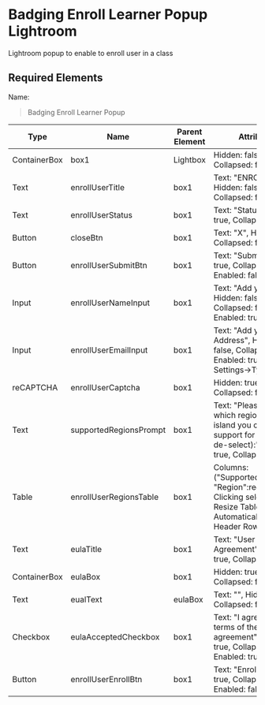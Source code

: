 # Badging Enroll Learner Popup Lightroom
Lightroom popup to enable to enroll user in a class

## Required Elements
Name:
> Badging Enroll Learner Popup

| Type                 | Name                       | Parent Element    | Attributes                                        |
|----------------------|----------------------------|-------------------|--------------------------------|
| ContainerBox         | box1                       | Lightbox          | Hidden: false, Collapsed: false |
| Text                 | enrollUserTitle            | box1              | Text: "ENROLL", Hidden: false, Collapsed: false |
| Text                 | enrollUserStatus           | box1              | Text: "Status", Hidden: true, Collapsed: false |
| Button               | closeBtn                   | box1              | Text: "X", Hidden: false, Collapsed: false |
| Button               | enrollUserSubmitBtn        | box1              | Text: "Submit", Hidden: true, Collapsed: false, Enabled: false |
| Input                | enrollUserNameInput        | box1              | Text: "Add your Name", Hidden: false, Collapsed: false, Enabled: true |
| Input                | enrollUserEmailInput       | box1              | Text: "Add your Email Address", Hidden: false, Collapsed: false, Enabled: true, Settings->Type: Email |
| reCAPTCHA            | enrollUserCaptcha          | box1              | Hidden: true, Collapsed: false       |
| Text                 | supportedRegionsPrompt     | box1              | Text: "Please tell us which regions of the island you can provide support for (click to de-select):", Hidden: true, Collapsed: false |
| Table                | enrollUserRegionsTable     | box1              | Columns: ("Supported:supported, "Region":region), Clicking selects: Rows, Resize Table Height: Automatically, Show Header Row: off, 
| Text                 | eulaTitle                  | box1              | Text: "User Agreement", Hidden: true, Collapsed: false |
| ContainerBox         | eulaBox                    | box1              | Hidden: true, Collapsed: false |
| Text                 | eualText                   | eulaBox           | Text: "", Hidden: true, Collapsed: false |
| Checkbox             | eulaAcceptedCheckbox       | box1              | Text: "I agree to the terms of the user agreement", Hidden: true, Collapsed: false. Enabled: true |
| Button               | enrollUserEnrollBtn        | box1              | Text: "Enroll", Hidden: true, Collapsed: false, Enabled: false |
